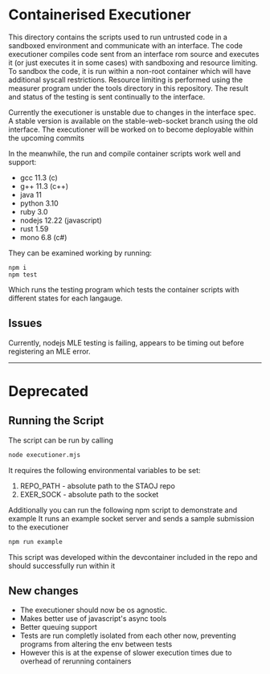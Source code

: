 # Containerised Executioner

This directory contains the scripts used to run untrusted code in a sandboxed
environment and communicate with an interface. The code executioner compiles
code sent from an interface rom source and executes it (or just executes it in
some cases) with sandboxing and resource limiting. To sandbox the code, it is
run within a non-root container which will have additional syscall restrictions.
Resource limiting is performed using the measurer program under the tools
directory in this repository. The result and status of the testing is sent
continually to the interface.

Currently the executioner is unstable due to changes in the interface spec. A
stable version is available on the stable-web-socket branch using the old
interface. The executioner will be worked on to become deployable within the
upcoming commits

In the meanwhile, the run and compile container scripts work well and support:

- gcc 11.3 (c)
- g++ 11.3 (c++)
- java 11
- python 3.10
- ruby 3.0
- nodejs 12.22 (javascript)
- rust 1.59
- mono 6.8 (c#)

They can be examined working by running:

```
npm i
npm test
```

Which runs the testing program which tests the container scripts with different
states for each langauge.

## Issues

Currently, nodejs MLE testing is failing, appears to be timing out before
registering an MLE error.

---

# Deprecated

## Running the Script

The script can be run by calling

```bash
node executioner.mjs
```

It requires the following environmental variables to be set:

1. REPO_PATH - absolute path to the STAOJ repo
2. EXER_SOCK - absolute path to the socket

Additionally you can run the following npm script to demonstrate and example
It runs an example socket server and sends a sample submission to the executioner

```bash
npm run example
```

This script was developed within the devcontainer included in the repo and should successfully run within it

## New changes

- The executioner should now be os agnostic.
- Makes better use of javascript's async tools
- Better queuing support
- Tests are run completly isolated from each other now, preventing programs from altering the env between tests
- However this is at the expense of slower execution times due to overhead of rerunning containers
